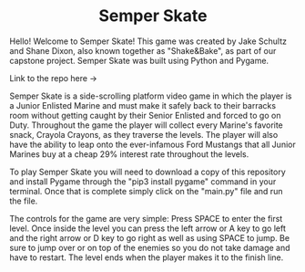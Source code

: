 <h1 align="center">Semper Skate</h1>
<p>Hello! Welcome to Semper Skate! This game was created by Jake Schultz and Shane Dixon, also known together as "Shake&Bake", as part of our capstone project. Semper Skate was built using Python and Pygame.</p>
<p>Link to the repo here -> <https://github.com/jakeschultz89/python-game.git></p>
<p>Semper Skate is a side-scrolling platform video game in which the player is a Junior Enlisted Marine and must make it safely back to their barracks room without getting caught by their Senior Enlisted and forced to go on Duty. Throughout the game the player will collect every Marine's favorite snack, Crayola Crayons, as they traverse the levels. The player will also have the ability to leap onto the ever-infamous Ford Mustangs that all Junior Marines buy at a cheap 29% interest rate throughout the levels.</p>
<p>To play Semper Skate you will need to download a copy of this repository and install Pygame through the "pip3 install pygame" command in your terminal. Once that is complete simply click on the "main.py" file and run the file.</p>
<p>The controls for the game are very simple: Press SPACE to enter the first level. Once inside the level you can press the left arrow or A key to go left and the right arrow or D key to go right as well as using SPACE to jump. Be sure to jump over or on top of the enemies so you do not take damage and have to restart. The level ends when the player makes it to the finish line.</p>




<!-- # python-game


<h3>Overview</h3>
<li>Name Ideas: Semper Shitty, Semper Malus, Semper Merda</li>
<li>Avoiding Duty and Senior Enlisted/Officers as Private and rank up by levels until NCO then flips script(DD-214 Alternate Ending with beard and beergut-All Level without being caught)</li>
<li>If caught NJP and restrict level to reflect new rank (Boss busts down farther)</li>
<li>Chevrons for extra points</li>
<li>Dip-oil slick, Cigs-bribe, Ripit-speed, crayons-TBD for powerups</li>
<li>Levels: Boot Camp(DI Enemy),SOI, Barracks(Duty/Comamnd), Deployment,  Thailand</li>
<li>Character Options: Wook/Motard Wears Skates</li>
<li>Quotes: "Good Initiative, Bad Judgement", </li>
<li>Porta-Shitter Writing wall for reviews</li> -->

